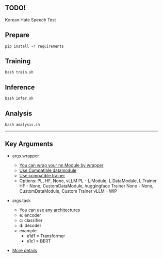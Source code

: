 ## TODO!
Korean Hate Speech Test

## Prepare
```
pip install -r requirements
```


## Training
```
bash train.sh
```


## Inference
```
bash infer.sh
```


## Analysis
```
bash analysis.sh
```

------------------------

## Key Arguments

- args.wrapper
    - [You can wrap your nn.Module by wrapper](https://github.com/jogamy/Template/tree/master/nn/wrapper_templates)
    - [Use Compatible datamodule](https://github.com/jogamy/Template/tree/master/data/datamodules)
    - [Use compatible trainer](https://github.com/jogamy/Template/tree/master/trainer)
    - Options: PL, HF, None, vLLM
        PL - L.Module, L.DataModule, L.Trainer
        HF - None, CustomDataModule, huggingface Trainer
        None - None, CustomDataModule, Custom Trainer
        vLLM - WIP
- args.task
    - [You can use any architectures](https://github.com/jogamy/Template/tree/master/nn/task_templates)
    - e: encoder
    - c: classifier
    - d: decoder
    - example: 
        - e1d1 = Transformer
        - e1c1 = BERT

- [More details](https://github.com/jogamy/Template/tree/master/args)




<!-- # Open Intent Classification (WIP)


## Key features
- [**Transformers**](https://https://huggingface.co/docs/transformers/index) 
- [**Lightning**](https://lightning.ai//) 


## 실행 방법1
config.yaml에 모델, 데이터, Trainer를 지정
```bash
python train.py --config <config.yaml>
```

실행 예제
```bash 
python train.py --config samples/feature_extractor.yaml
```

## 실행 방법2
모델, 데이터, Trainer를 각각 따로 지정
```bash 
python train.py --model <model-yaml> --trainer <trainer-yaml> --data <data-yaml> --model_name_or_path <plm-path> --known_cls_ratio <float> --seed <int> --mode <train-or-test>
```

실행 예제
```bash 
python train.py --model samples/model/adb.yaml --trainer samples/trainer/adb.yaml --data samples/data/stackvoerflow.yaml --model_name_or_path bert-base-cased --known_cls_ratio 0.25 --seed 5 --mode train
```
 -->
